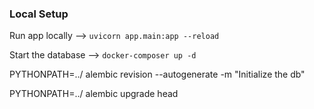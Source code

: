 ### Local Setup

Run app locally --> `uvicorn app.main:app --reload`

Start the database --> `docker-composer up -d`

PYTHONPATH=../ alembic revision --autogenerate -m "Initialize the db" 

PYTHONPATH=../ alembic upgrade head 
